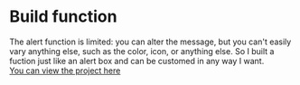 # Build function

The alert function is limited: you can alter the message, but you can't easily vary anything else, such as the color, icon, or anything else. So I built a fuction just like an alert box and can be customed in any way I want.
<br>
[You can view the project here](https://oyelakin-mercy.github.io/Build-function/)
